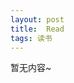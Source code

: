 ```yaml
---
layout: post
title:  Read
tags: 读书
---
```

暂无内容~

[jekyll]:      http://jekyllrb.com
[jekyll-gh]:   https://github.com/jekyll/jekyll
[jekyll-help]: https://github.com/jekyll/jekyll-help

